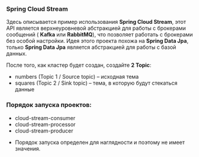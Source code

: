 ### Spring Cloud Stream

Здесь описывается пример использования **Spring Cloud Stream**, этот API
является верхнеуровневой абстракцией для работы с брокерами сообщений 
( **Kafka** или **RabbitMQ**), что позволяет работать с брокерами без особой
настройки. Идея этого проекта похожа на **Spring Data Jpa**, только **Spring Data Jpa**
является абстракцией для работы с базой данных.


После того, как кластер будет создан, создайте **2 Topic**:
- numbers (Topic 1 / Source topic) – исходная тема
- squares (Topic 2 / Sink topic) – тема, в которую будут стекаться данные


### Порядок запуска проектов:

- cloud-stream-consumer
- cloud-stream-processor
- cloud-stream-producer

* Порядок запуска определен для наглядности и поэтому не имеет значения.